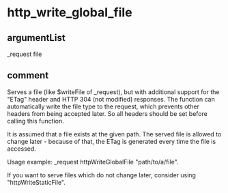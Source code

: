 # http_write_global_file
## argumentList
_request
file
## comment

Serves a file (like $writeFile of _request), but with additional support for the "ETag" header and HTTP 304 (not modified) responses.
The function can automatically write the file type to the request, which prevents other headers from being accepted later. So all headers should be set before calling this function.

It is assumed that a file exists at the given path.
The served file is allowed to change later - because of that, the ETag is generated every time the file is accessed.

Usage example:
_request httpWriteGlobalFile "path/to/a/file".

If you want to serve files which do not change later, consider using "httpWriteStaticFile".
